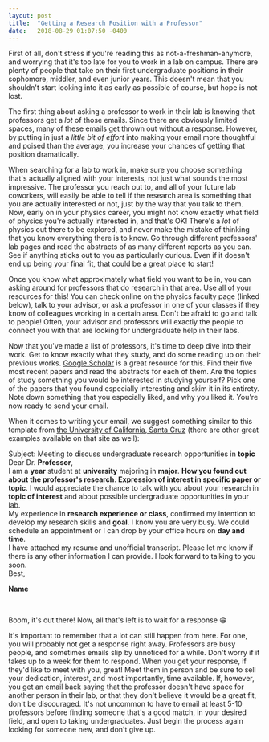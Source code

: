 ```yaml
---
layout: post
title:  "Getting a Research Position with a Professor"
date:   2018-08-29 01:07:50 -0400
---
```


First of all, don't stress if you're reading this as not-a-freshman-anymore, and worrying that it's too late for you to work in a lab on campus. There are plenty of people that take on their first undergraduate positions in their sophomore, middler, and even junior years. This doesn't mean that you shouldn't start looking into it as early as possible of course, but hope is not lost.

The first thing about asking a professor to work in their lab is knowing that professors get a *lot* of those emails. Since there are obviously limited spaces, many of these emails get thrown out without a response. However, by putting in just a *little bit of effort* into making your email more thoughtful and poised than the average, you increase your chances of getting that position dramatically.

When searching for a lab to work in, make sure you choose something that's actually aligned with your interests, not just what sounds the most impressive. The professor you reach out to, and all of your future lab coworkers, will easily be able to tell if the research area is something that you are actually interested or not, just by the way that you talk to them. Now, early on in your physics career, you might not know exactly what field of physics you're actually interested in, and that's OK! There's a *lot* of physics out there to be explored, and never make the mistake of thinking that you know everything there is to know. Go through different professors' lab pages and read the abstracts of as many different reports as you can. See if anything sticks out to you as particularly curious. Even if it doesn't end up being your final fit, that could be a great place to start!

Once you know what approximately what field you want to be in, you can asking around for professors that do research in that area. Use all of your resources for this! You can check online on the physics faculty page (linked below), talk to your advisor, or ask a professor in one of your classes if they know of colleagues working in a certain area. Don't be afraid to go and talk to people! Often, your advisor and professors will exactly the people to connect you with that are looking for undergraduate help in their labs.

Now that you've made a list of professors, it's time to deep dive into their work. Get to know exactly what they study, and do some reading up on their previous works. [Google Scholar](https://scholar.google.com) is a great resource for this. Find their five most recent papers and read the abstracts for each of them. Are the topics of study something you would be interested in studying yourself? Pick one of the papers that you found especially interesting and skim it in its entirety. Note down something that you especially liked, and why you liked it. You're now ready to send your email.

When it comes to writing your email, we suggest something similar to this template from [the University of California, Santa Cruz](https://ugr.ue.ucsc.edu/email_examples) (there are other great examples available on that site as well):

<div class="letter">
Subject:  Meeting to discuss undergraduate research opportunities in <b>topic</b>
<br />
Dear Dr. <b>Professor</b>,
<br />
I am a <b>year</b> student at <b>university</b> majoring in <b>major</b>. <b>How you found out about the professor's research</b>. <b>Expression of interest in specific paper or topic</b>. I would appreciate the chance to talk with you about your research in <b>topic of interest</b> and about possible undergraduate opportunities in your lab.
<br />
My  experience in <b>research experience or class</b>, confirmed my intention to develop my research skills and <b>goal</b>. I know you are very busy. We could schedule an appointment or I can drop by your office hours on <b>day and time</b>.
<br />
I have attached my resume and unofficial transcript.  Please let me know if there is any other information I can provide. I look forward to talking to you soon.
<br />
Best,

<b>Name</b>
</div>
<br />

Boom, it's out there! Now, all that's left is to wait for a response 😁

It's important to remember that a lot can still happen from here. For one, you will probably not get a response right away. Professors are busy people, and sometimes emails slip by unnoticed for a while. Don't worry if it takes up to a week for them to respond. When you get your response, if they'd like to meet with you, great! Meet them in person and be sure to sell your dedication, interest, and most importantly, time available. If, however, you get an email back saying that the professor doesn't have space for another person in their lab, or that they don't believe it would be a great fit, don't be discouraged. It's not uncommon to have to email at least 5-10 professors before finding someone that's a good match, in your desired field, and open to taking undergraduates. Just begin the process again looking for someone new, and don't give up.